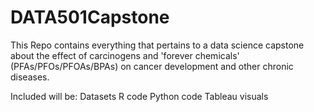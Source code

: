 # DATA501Capstone

This Repo contains everything that pertains to a data science capstone about the effect of carcinogens and 'forever chemicals' (PFAs/PFOs/PFOAs/BPAs) on cancer development and other chronic diseases.

Included will be: 
Datasets
R code
Python code
Tableau visuals
